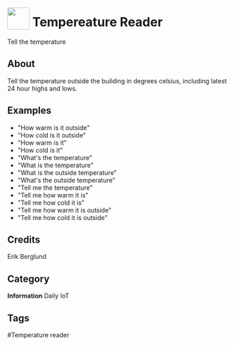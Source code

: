 # <img src="https://raw.githack.com/FortAwesome/Font-Awesome/master/svgs/solid/thermometer-half.svg" card_color="#22A7F0" width="50" height="50" style="vertical-align:bottom"/> Tempereature Reader
Tell the temperature

## About
Tell the temperature outside the building in degrees celsius, including latest 24 hour highs and lows.

## Examples
* "How warm is it outside"
* "How cold is it outside"
* "How warm is it"
* "How cold is it"
* "What's the temperature"
* "What is the temperature"
* "What is the outside temperature"
* "What's the outside temperature"
* "Tell me the temperature"
* "Tell me how warm it is"
* "Tell me how cold it is"
* "Tell me how warm it is outside"
* "Tell me how cold it is outside"

## Credits
Erik Berglund

## Category
**Information**
Daily
IoT

## Tags
#Temperature reader

